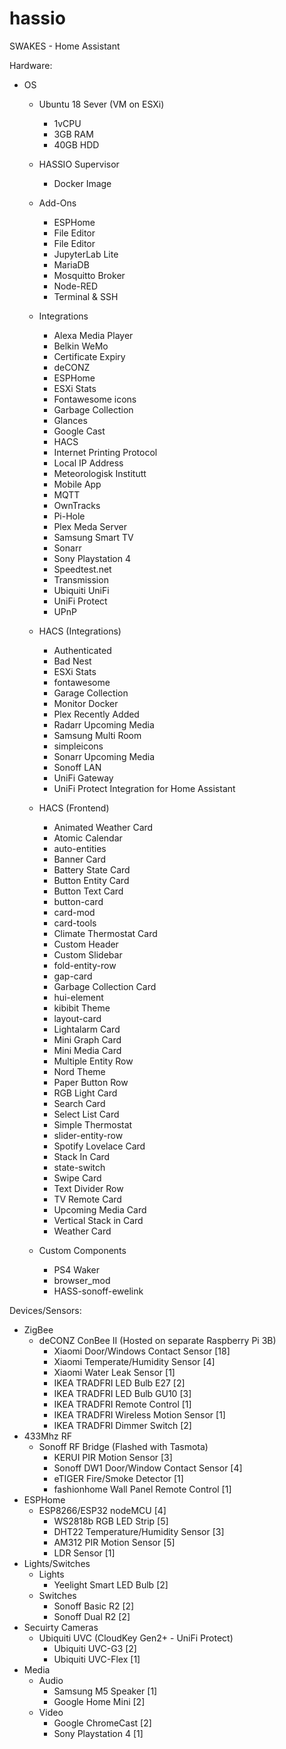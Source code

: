 # hassio
SWAKES - Home Assistant

Hardware:
 - OS
   - Ubuntu 18 Sever (VM on ESXi)
     - 1vCPU
     - 3GB RAM
     - 40GB HDD
     
   - HASSIO Supervisor
     - Docker Image
     
   - Add-Ons
     - ESPHome
     - File Editor
     - File Editor
     - JupyterLab Lite
     - MariaDB
     - Mosquitto Broker
     - Node-RED
     - Terminal & SSH
     
   - Integrations
     - Alexa Media Player
     - Belkin WeMo
     - Certificate Expiry
     - deCONZ
     - ESPHome
     - ESXi Stats
     - Fontawesome icons
     - Garbage Collection
     - Glances
     - Google Cast
     - HACS
     - Internet Printing Protocol
     - Local IP Address
     - Meteorologisk Institutt
     - Mobile App
     - MQTT
     - OwnTracks
     - Pi-Hole
     - Plex Meda Server
     - Samsung Smart TV
     - Sonarr
     - Sony Playstation 4
     - Speedtest.net
     - Transmission
     - Ubiquiti UniFi
     - UniFi Protect
     - UPnP    
     
   - HACS (Integrations)
     - Authenticated
     - Bad Nest
     - ESXi Stats
     - fontawesome
     - Garage Collection
     - Monitor Docker
     - Plex Recently Added
     - Radarr Upcoming Media
     - Samsung Multi Room
     - simpleicons
     - Sonarr Upcoming Media
     - Sonoff LAN
     - UniFi Gateway
     - UniFi Protect Integration for Home Assistant
     
   - HACS (Frontend)
     - Animated Weather Card
     - Atomic Calendar
     - auto-entities
     - Banner Card
     - Battery State Card
     - Button Entity Card
     - Button Text Card
     - button-card
     - card-mod
     - card-tools
     - Climate Thermostat Card
     - Custom Header
     - Custom Slidebar
     - fold-entity-row
     - gap-card
     - Garbage Collection Card
     - hui-element
     - kibibit Theme
     - layout-card
     - Lightalarm Card
     - Mini Graph Card
     - Mini Media Card
     - Multiple Entity Row
     - Nord Theme
     - Paper Button Row
     - RGB Light Card
     - Search Card
     - Select List Card
     - Simple Thermostat
     - slider-entity-row
     - Spotify Lovelace Card
     - Stack In Card
     - state-switch
     - Swipe Card
     - Text Divider Row
     - TV Remote Card
     - Upcoming Media Card
     - Vertical Stack in Card
     - Weather Card
     
   - Custom Components
     - PS4 Waker
     - browser_mod
     - HASS-sonoff-ewelink
     
Devices/Sensors:
 - ZigBee
   - deCONZ ConBee II (Hosted on separate Raspberry Pi 3B)
     - Xiaomi Door/Windows Contact Sensor [18]
     - Xiaomi Temperate/Humidity Sensor [4]
     - Xiaomi Water Leak Sensor [1]
     - IKEA TRADFRI LED Bulb E27 [2]
     - IKEA TRADFRI LED Bulb GU10 [3]
     - IKEA TRADFRI Remote Control [1]
     - IKEA TRADFRI Wireless Motion Sensor [1]
     - IKEA TRADFRI Dimmer Switch [2]
 - 433Mhz RF
   - Sonoff RF Bridge (Flashed with Tasmota)
     - KERUI PIR Motion Sensor [3]
     - Sonoff DW1 Door/Window Contact Sensor [4]
     - eTIGER Fire/Smoke Detector [1]
     - fashionhome Wall Panel Remote Control [1]     
 - ESPHome
   - ESP8266/ESP32 nodeMCU [4]
     - WS2818b RGB LED Strip [5]
     - DHT22 Temperature/Humidity Sensor [3]
     - AM312 PIR Motion Sensor [5]
     - LDR Sensor [1]    
 - Lights/Switches
   - Lights
     - Yeelight Smart LED Bulb [2]
   - Switches
     - Sonoff Basic R2 [2]
     - Sonoff Dual R2 [2]
 - Secuirty Cameras
   - Ubiquiti UVC (CloudKey Gen2+ - UniFi Protect)
     - Ubiquiti UVC-G3 [2]
     - Ubiquiti UVC-Flex [1]        
 - Media
   - Audio
     - Samsung M5 Speaker [1]
     - Google Home Mini [2]
   - Video
     - Google ChromeCast [2]
     - Sony Playstation 4 [1]   
